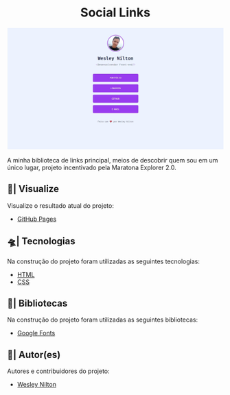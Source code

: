 <h1 align="center">Social Links</h1>

![Visão Geral](assets/img/social-links.jpg)

A minha biblioteca de links principal, meios de descobrir quem sou em um único lugar, projeto incentivado pela Maratona Explorer 2.0.

## 🔎| Visualize
Visualize o resultado atual do projeto:

- [GitHub Pages](https://wesley-nilton.github.io/social-links/)

## 🛸| Tecnologias
Na construção do projeto foram utilizadas as seguintes tecnologias:

- [HTML](https://developer.mozilla.org/pt-BR/docs/Web/HTML)
- [CSS](https://developer.mozilla.org/pt-BR/docs/Web/CSS)

## 🎯| Bibliotecas
Na construção do projeto foram utilizadas as seguintes bibliotecas:

- [Google Fonts](https://fonts.google.com/)

## 👥| Autor(es)
Autores e contribuidores do projeto:

- [Wesley Nilton](https://github.com/Wesley-Nilton)